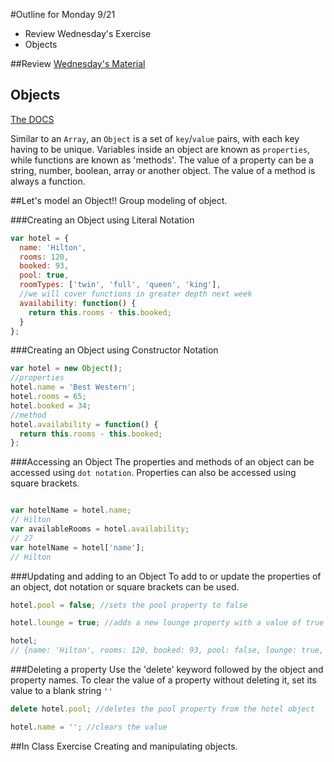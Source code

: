 #Outline for Monday 9/21
- Review Wednesday's Exercise
- Objects

##Review
[Wednesday's Material](https://github.com/calebatwood/Week1_Wednesday)

## Objects

[The DOCS](https://developer.mozilla.org/en-US/docs/Web/JavaScript/Reference/Global_Objects/Object)

Similar to an `Array`, an `Object` is a set of `key`/`value` pairs, with each key having to be unique. Variables inside an object are known as `properties`, while functions are known as 'methods'. The value of a property can be a string, number, boolean, array or another object. The value of a method is always a function.

##Let's model an Object!!
Group modeling of object.

###Creating an Object using Literal Notation
```javascript
var hotel = {
  name: 'Hilton',
  rooms: 120,
  booked: 93,
  pool: true,
  roomTypes: ['twin', 'full', 'queen', 'king'],
  //we will cover functions in greater depth next week
  availability: function() {
    return this.rooms - this.booked;
  }
};
```

###Creating an Object using Constructor Notation
```javascript
var hotel = new Object();
//properties
hotel.name = 'Best Western';
hotel.rooms = 65;
hotel.booked = 34;
//method
hotel.availability = function() {
  return this.rooms - this.booked;
};

```

###Accessing an Object
The properties and methods of an object can be accessed using `dot notation`. Properties can also be accessed using square brackets.
```javascript

var hotelName = hotel.name;
// Hilton
var availableRooms = hotel.availability;
// 27
var hotelName = hotel['name'];
// Hilton

```

###Updating and adding to an Object
To add to or update the properties of an object, dot notation or square brackets can be used.
```javascript
hotel.pool = false; //sets the pool property to false

hotel.lounge = true; //adds a new lounge property with a value of true

hotel;
// {name: 'Hilton', rooms: 120, booked: 93, pool: false, lounge: true, availability: function(){....};}
```

###Deleting a property
Use the 'delete' keyword followed by the object and property names. To clear the value of a property without deleting it, set its value to a blank string `''`
```javascript
delete hotel.pool; //deletes the pool property from the hotel object

hotel.name = ''; //clears the value
```

##In Class Exercise
Creating and manipulating objects.
